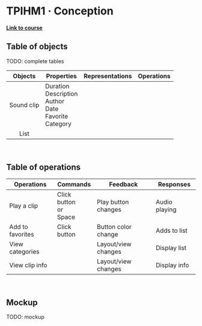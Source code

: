 # TPIHM1 · Conception

**[Link to course](https://git.iut-orsay.fr/ihm/2023-2024/TPIHM1/)**

## Table of objects

TODO: complete tables

|  Objects  |  Properties  |  Representations  |  Operations  |
|:---------:|--------------|-------------------|--------------|
|Sound clip |Duration<br>Description<br>Author<br>Date<br>Favorite<br>Category|                   |              |
|List       |              |                   |              |

<br>

## Table of operations

|   Operations   |  Commands  |      Feedback      |  Responses  |
|----------------|------------|--------------------|-------------|
|Play a clip     |Click button<br>or<br>Space|Play button changes |Audio playing|
|Add to favorites|Click button|Button color change |Adds to list |
|View categories |            |Layout/view changes |Display list |
|View clip info  |            |Layout/view changes |Display info |

<br>

## Mockup

TODO: mockup
